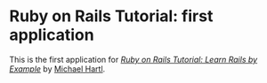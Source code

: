   # Ruby on Rails Tutorial: first application
  This is the first application for
  [*Ruby on Rails Tutorial: Learn Rails by Example*](http://railstutorial.org/) 
  by [Michael Hartl](http://michaelhartl.com/).


